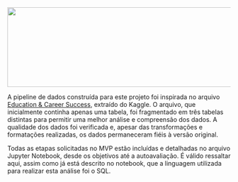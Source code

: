 <img src="https://www.econ.puc-rio.br/uploads/images/images.png" width="1000" height="180"/>




A pipeline de dados construída para este projeto foi inspirada no arquivo [Education & Career Success](https://www.kaggle.com/datasets/adilshamim8/education-and-career-success), extraído do Kaggle. O arquivo, que inicialmente continha apenas uma tabela, foi fragmentado em três tabelas distintas para permitir uma melhor análise e compreensão dos dados. A qualidade dos dados foi verificada e, apesar das transformações e formatações realizadas, os dados permaneceram fiéis à versão original.

Todas as etapas solicitadas no MVP estão incluídas e detalhadas no arquivo Jupyter Notebook, desde os objetivos até a autoavaliação. É válido ressaltar aqui, assim como já está descrito no notebook, que a linguagem utilizada para realizar esta análise foi o SQL.
